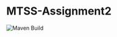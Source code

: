 # MTSS-Assignment2
![Maven Build](https://github.com/Aleenamthw/MTSS-assignment.2/actions/workflows/build.yml/badge.svg)
